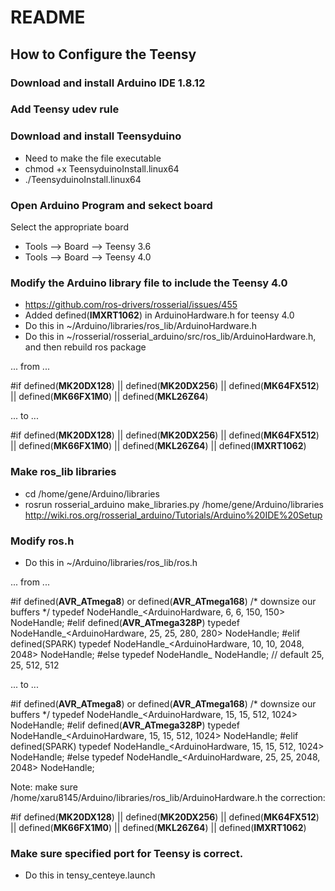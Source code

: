# README

## How to Configure the Teensy

### Download and install Arduino IDE 1.8.12

### Add Teensy udev rule

### Download and install Teensyduino

- Need to make the file executable
- chmod +x TeensyduinoInstall.linux64
- ./TeensyduinoInstall.linux64

### Open Arduino Program and sekect board

Select the appropriate board
- Tools --> Board --> Teensy 3.6
- Tools --> Board --> Teensy 4.0

### Modify the Arduino library file to include the Teensy 4.0

- https://github.com/ros-drivers/rosserial/issues/455
- Added defined(__IMXRT1062__) in ArduinoHardware.h for teensy 4.0
- Do this in ~/Arduino/libraries/ros_lib/ArduinoHardware.h
- Do this in ~/rosserial/rosserial_arduino/src/ros_lib/ArduinoHardware.h, and then rebuild ros package

... from ...

#if defined(__MK20DX128__) || defined(__MK20DX256__) || defined(__MK64FX512__) || defined(__MK66FX1M0__) || defined(__MKL26Z64__)

... to ...

#if defined(__MK20DX128__) || defined(__MK20DX256__) || defined(__MK64FX512__) || defined(__MK66FX1M0__) || defined(__MKL26Z64__) || defined(__IMXRT1062__)

### Make ros_lib libraries

- cd /home/gene/Arduino/libraries
- rosrun rosserial_arduino make_libraries.py /home/gene/Arduino/libraries
http://wiki.ros.org/rosserial_arduino/Tutorials/Arduino%20IDE%20Setup

### Modify ros.h

- Do this in ~/Arduino/libraries/ros_lib/ros.h

... from ...

#if defined(__AVR_ATmega8__) or defined(__AVR_ATmega168__)
  /* downsize our buffers */
  typedef NodeHandle_<ArduinoHardware, 6, 6, 150, 150> NodeHandle;
#elif defined(__AVR_ATmega328P__)
  typedef NodeHandle_<ArduinoHardware, 25, 25, 280, 280> NodeHandle;
#elif defined(SPARK)
  typedef NodeHandle_<ArduinoHardware, 10, 10, 2048, 2048> NodeHandle;
#else
  typedef NodeHandle_<ArduinoHardware> NodeHandle; // default 25, 25, 512, 512

... to ...

#if defined(__AVR_ATmega8__) or defined(__AVR_ATmega168__)
  /* downsize our buffers */
  typedef NodeHandle_<ArduinoHardware, 15, 15, 512, 1024> NodeHandle;
#elif defined(__AVR_ATmega328P__)
  typedef NodeHandle_<ArduinoHardware, 15, 15, 512, 1024> NodeHandle;
#elif defined(SPARK)
  typedef NodeHandle_<ArduinoHardware, 15, 15, 512, 1024> NodeHandle;
#else
  typedef NodeHandle_<ArduinoHardware, 25, 25, 2048, 2048> NodeHandle;

Note: make sure /home/xaru8145/Arduino/libraries/ros_lib/ArduinoHardware.h the correction:
 
#if defined(__MK20DX128__) || defined(__MK20DX256__) || defined(__MK64FX512__) || defined(__MK66FX1M0__) || defined(__MKL26Z64__) || defined(__IMXRT1062__)

### Make sure specified port for Teensy is correct.

- Do this in tensy_centeye.launch

<node name="rosserial_arduino" type="serial_node.py" pkg="rosserial_arduino">
       <param name="port" type="string" value="/dev/ttyACM2"/>
       <param name="baud" type="int" value="115200"/>
</node>


